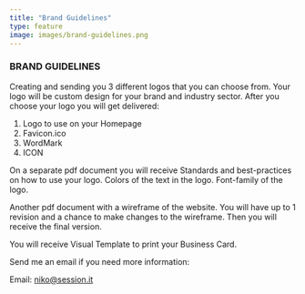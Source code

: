 ```yaml
---
title: "Brand Guidelines"
type: feature
image: images/brand-guidelines.png
---
```

### BRAND GUIDELINES

Creating and sending you 3 different logos that you can choose from. Your logo will be custom design for your brand and industry sector. After you choose your logo you will get delivered:

1. Logo to use on your Homepage
2. Favicon.ico
3. WordMark
4. ICON

On a separate pdf document you will receive Standards and best-practices on how to use your logo. Colors of the text in the logo. Font-family of the logo. 

Another pdf document with a wireframe of the website. You will have up to 1 revision and a chance to make changes to the wireframe. Then you will receive the final version.

You will receive Visual Template to print your Business Card.

Send me an email if you need more information:

Email: [niko@session.it](mailto:niko@session.it)
